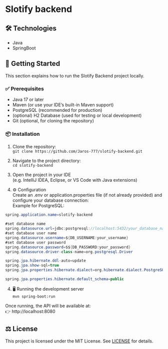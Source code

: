 # Slotify backend

## 🛠 Technologies  
- Java 
- SpringBoot  

## 🚀 Getting Started  
This section explains how to run the Slotify Backend project locally.  

### ✅ Prerequisites  
- Java 17 or later  
- Maven (or use your IDE’s built-in Maven support)  
- PostgreSQL (recommended for production)  
- (optional) H2 Database (used for testing or local development)  
- Git (optional, for cloning the repository)  
 
### 📦 Installation  
1. Clone the repository:  
`git clone https://github.com/Jaros-777/slotify-backend.git`
  
2. Navigate to the project directory:  
`cd slotify-backend`
  
3. Open the project in your IDE  
(e.g. IntelliJ IDEA, Eclipse, or VS Code with Java extensions)  

4. ⚙️ Configuration  
Create an .env or application.properties file (if not already provided) and configure your database connection:  
Example for PostgreSQL:  
```java
spring.application.name=slotify-backend

#set database name
spring.datasource.url=jdbc:postgresql://localhost:5432/your_database_name
#set database user name
spring.datasource.username=${DB_USERNAME:your_username}
#set database user password
spring.datasource.password=$${DB_PASSWORD:your_password}
spring.datasource.driver-class-name=org.postgresql.Driver

spring.jpa.hibernate.ddl-auto=update
spring.jpa.show-sql=true
spring.jpa.properties.hibernate.dialect=org.hibernate.dialect.PostgreSQLDialect

spring.jpa.properties.hibernate.default_schema=public
```
 
4. 🖥️ Running the development server  
`mvn spring-boot:run`  
  
Once running, the API will be available at:  
👉 http://localhost:8080

## ⚖ License

This project is licensed under the MIT License. See [LICENSE](LICENSE) for details.
